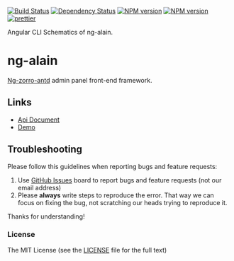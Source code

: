 [![Build Status](https://travis-ci.org/cipchk/ng-alain.svg?branch=master)](https://travis-ci.org/cipchk/ng-alain)
[![Dependency Status](https://david-dm.org/cipchk/ng-alain/status.svg)](https://david-dm.org/cipchk/ng-alain)
[![NPM version](https://img.shields.io/npm/v/ng-alain.svg)](https://www.npmjs.com/package/ng-alain)
[![NPM version](https://img.shields.io/npm/v/ng-alain/next.svg)](https://www.npmjs.com/package/ng-alain)
[![prettier](https://img.shields.io/badge/code_style-prettier-ff69b4.svg?style=flat-square)](https://prettier.io/)

Angular CLI Schematics of ng-alain.

# ng-alain

[Ng-zorro-antd](https://github.com/NG-ZORRO/ng-zorro-antd) admin panel front-end framework.

## Links

- [Api Document](http://ng-alain.com)
- [Demo](https://cipchk.github.io/ng-alain/)

## Troubleshooting

Please follow this guidelines when reporting bugs and feature requests:

1. Use [GitHub Issues](https://github.com/cipchk/ng-alain/issues) board to report bugs and feature requests (not our email address)
2. Please **always** write steps to reproduce the error. That way we can focus on fixing the bug, not scratching our heads trying to reproduce it.

Thanks for understanding!

### License

The MIT License (see the [LICENSE](https://github.com/cipchk/ng-alain/blob/master/LICENSE) file for the full text)

